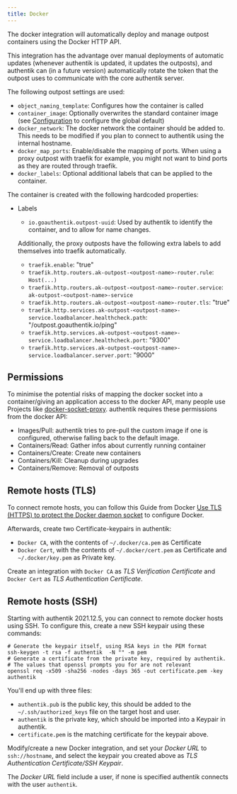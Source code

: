 ```yaml
---
title: Docker
---
```


The docker integration will automatically deploy and manage outpost containers using the Docker HTTP API.

This integration has the advantage over manual deployments of automatic updates (whenever authentik is updated, it updates the outposts), and authentik can (in a future version) automatically rotate the token that the outpost uses to communicate with the core authentik server.

The following outpost settings are used:

-   `object_naming_template`: Configures how the container is called
-   `container_image`: Optionally overwrites the standard container image (see [Configuration](../../installation/configuration.md) to configure the global default)
-   `docker_network`: The docker network the container should be added to. This needs to be modified if you plan to connect to authentik using the internal hostname.
-   `docker_map_ports`: Enable/disable the mapping of ports. When using a proxy outpost with traefik for example, you might not want to bind ports as they are routed through traefik.
-   `docker_labels`: Optional additional labels that can be applied to the container.

The container is created with the following hardcoded properties:

-   Labels

    -   `io.goauthentik.outpost-uuid`: Used by authentik to identify the container, and to allow for name changes.

    Additionally, the proxy outposts have the following extra labels to add themselves into traefik automatically.

    -   `traefik.enable`: "true"
    -   `traefik.http.routers.ak-outpost-<outpost-name>-router.rule`: `Host(...)`
    -   `traefik.http.routers.ak-outpost-<outpost-name>-router.service`: `ak-outpost-<outpost-name>-service`
    -   `traefik.http.routers.ak-outpost-<outpost-name>-router.tls`: "true"
    -   `traefik.http.services.ak-outpost-<outpost-name>-service.loadbalancer.healthcheck.path`: "/outpost.goauthentik.io/ping"
    -   `traefik.http.services.ak-outpost-<outpost-name>-service.loadbalancer.healthcheck.port`: "9300"
    -   `traefik.http.services.ak-outpost-<outpost-name>-service.loadbalancer.server.port`: "9000"

## Permissions

To minimise the potential risks of mapping the docker socket into a container/giving an application access to the docker API, many people use Projects like [docker-socket-proxy](https://github.com/Tecnativa/docker-socket-proxy). authentik requires these permissions from the docker API:

-   Images/Pull: authentik tries to pre-pull the custom image if one is configured, otherwise falling back to the default image.
-   Containers/Read: Gather infos about currently running container
-   Containers/Create: Create new containers
-   Containers/Kill: Cleanup during upgrades
-   Containers/Remove: Removal of outposts

## Remote hosts (TLS)

To connect remote hosts, you can follow this Guide from Docker [Use TLS (HTTPS) to protect the Docker daemon socket](https://docs.docker.com/engine/security/protect-access/#use-tls-https-to-protect-the-docker-daemon-socket) to configure Docker.

Afterwards, create two Certificate-keypairs in authentik:

-   `Docker CA`, with the contents of `~/.docker/ca.pem` as Certificate
-   `Docker Cert`, with the contents of `~/.docker/cert.pem` as Certificate and `~/.docker/key.pem` as Private key.

Create an integration with `Docker CA` as _TLS Verification Certificate_ and `Docker Cert` as _TLS Authentication Certificate_.

## Remote hosts (SSH)

Starting with authentik 2021.12.5, you can connect to remote docker hosts using SSH. To configure this, create a new SSH keypair using these commands:

```
# Generate the keypair itself, using RSA keys in the PEM format
ssh-keygen -t rsa -f authentik  -N "" -m pem
# Generate a certificate from the private key, required by authentik.
# The values that openssl prompts you for are not relevant
openssl req -x509 -sha256 -nodes -days 365 -out certificate.pem -key authentik
```

You'll end up with three files:

-   `authentik.pub` is the public key, this should be added to the `~/.ssh/authorized_keys` file on the target host and user.
-   `authentik` is the private key, which should be imported into a Keypair in authentik.
-   `certificate.pem` is the matching certificate for the keypair above.

Modify/create a new Docker integration, and set your _Docker URL_ to `ssh://hostname`, and select the keypair you created above as _TLS Authentication Certificate/SSH Keypair_.

The _Docker URL_ field include a user, if none is specified authentik connects with the user `authentik`.
